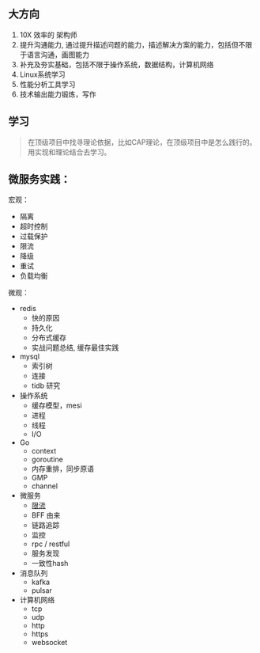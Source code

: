## 大方向
1. 10X 效率的 架构师
2. 提升沟通能力, 通过提升描述问题的能力，描述解决方案的能力，包括但不限于语言沟通，画图能力
3. 补充及夯实基础，包括不限于操作系统，数据结构，计算机网络
4. Linux系统学习
5. 性能分析工具学习
6. 技术输出能力锻炼，写作

## 学习
> 在顶级项目中找寻理论依据，比如CAP理论，在顶级项目中是怎么践行的。
用实现和理论结合去学习。



## 微服务实践：
宏观：
- 隔离
- 超时控制
- 过载保护
- 限流
- 降级
- 重试
- 负载均衡

微观：
- redis
    - 快的原因
    - 持久化
    - 分布式缓存
    - 实战问题总结, 缓存最佳实践
- mysql
    - 索引树
    - 连接
    - tidb 研究
- 操作系统
    - 缓存模型，mesi
    - 进程
    - 线程
    - I/O
- Go
    - context
    - goroutine
    - 内存重排，同步原语
    - GMP
    - channel
- 微服务
    - [限流](./algorithm-prac/limit_algorithem/限流算法.md)
    - BFF 由来
    - 链路追踪
    - 监控
    - rpc / restful
    - 服务发现
    - 一致性hash
- 消息队列
    - kafka
    - pulsar
- 计算机网络
    - tcp
    - udp
    - http
    - https
    - websocket
